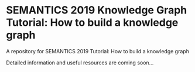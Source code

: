 # SEMANTICS 2019 Knowledge Graph Tutorial: How to build a knowledge graph
A repository for SEMANTICS 2019 Tutorial: How to build a knowledge graph

Detailed information and useful resources are coming soon...
